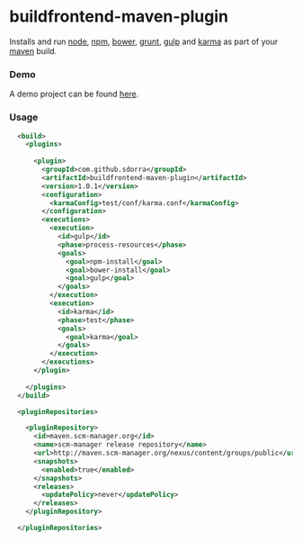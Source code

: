 buildfrontend-maven-plugin
==========================

Installs and run [node](http://nodejs.org/), [npm](https://www.npmjs.org), [bower](http://bower.io/), [grunt](http://gruntjs.com/), [gulp](http://gulpjs.com/) and [karma](http://karma-runner.github.io/) as part of your [maven](http://maven.apache.org/) build.

### Demo

A demo project can be found [here](https://github.com/sdorra/buildfrontend-maven-plugin-demo).

### Usage

```xml
  <build>
    <plugins>
      
      <plugin>
        <groupId>com.github.sdorra</groupId>
        <artifactId>buildfrontend-maven-plugin</artifactId>
        <version>1.0.1</version>
        <configuration>
          <karmaConfig>test/conf/karma.conf</karmaConfig>
        </configuration>
        <executions>
          <execution>
            <id>gulp</id>
            <phase>process-resources</phase>
            <goals>
              <goal>npm-install</goal>
              <goal>bower-install</goal>
              <goal>gulp</goal>
            </goals>
          </execution>
          <execution>
            <id>karma</id>
            <phase>test</phase>
            <goals>
              <goal>karma</goal>
            </goals>
          </execution>
        </executions>
      </plugin>
      
    </plugins>
  </build>

  <pluginRepositories>

    <pluginRepository>
      <id>maven.scm-manager.org</id>
      <name>scm-manager release repository</name>
      <url>http://maven.scm-manager.org/nexus/content/groups/public</url>
      <snapshots>
        <enabled>true</enabled>
      </snapshots>
      <releases>
        <updatePolicy>never</updatePolicy>
      </releases>
    </pluginRepository>

  </pluginRepositories>
```

